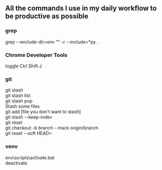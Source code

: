 ## All the commands I use in my daily workflow to be productive as possible
### grep
grep --exclude-dir=env "" -r --include=\*py .
### Chrome Developer Tools
toggle Ctrl Shift J
### git
git stash\
git stash list\
git stash pop\
Stash some files\
git add [file you don't want to stash]\
git stash --keep-index\
git reset\
git checkout -b branch --track origin/branch\
git reset --soft HEAD~
### venv
env\scripts\activate.bat\
deactivate
